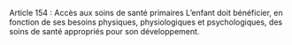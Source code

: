 Article 154 : Accès aux soins de santé primaires
L’enfant doit bénéficier, en fonction de ses besoins physiques, physiologiques et psychologiques, des soins de santé appropriés pour son développement.